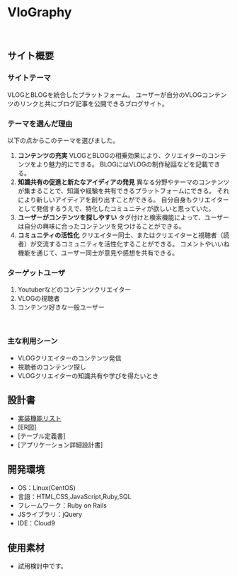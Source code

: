 # VloGraphy
​
## サイト概要
### サイトテーマ
VLOGとBLOGを統合したプラットフォーム。
ユーザーが自分のVLOGコンテンツのリンクと共にブログ記事を公開できるブログサイト。


### テーマを選んだ理由
以下の点からこのテーマを選びました。
1. **コンテンツの充実**
VLOGとBLOGの相乗効果により、クリエイターのコンテンツをより魅力的にできる。
BLOGにはVLOGの制作秘話などを記載できる。
2. **知識共有の促進と新たなアイディアの発見**
異なる分野やテーマのコンテンツが集まることで、知識や経験を共有できるプラットフォームにできる。
それにより新しいアイディアを創り出すことができる。
自分自身もクリエイターとして発信するうえで、特化したコミュニティが欲しいと思っていた。
3. **ユーザーがコンテンツを探しやすい**
タグ付けと検索機能によって、ユーザーは自分の興味に合ったコンテンツを見つけることができる。
4. **コミュニティの活性化**
クリエイター同士、またはクリエイターと視聴者（読者）が交流するコミュニティを活性化することができる。
コメントやいいね機能を通じて、ユーザー同士が意見や感想を共有できる。

### ターゲットユーザ
1. Youtuberなどのコンテンツクリエイター
2. VLOGの視聴者
3. コンテンツ好きな一般ユーザー

​
### 主な利用シーン
- VLOGクリエイターのコンテンツ発信
- 視聴者のコンテンツ探し
- VLOGクリエイターの知識共有や学びを得たいとき


## 設計書
<!--テーマを設定・提出する時点では不要です-->
- [実装機能リスト](https://docs.google.com/spreadsheets/d/1IKEIIgF9gjkuLv1vAXWJtswVwj657ZDvpVJUSlZzbV0/edit?usp=sharing)
- [ER図]
- [テーブル定義書]
- [アプリケーション詳細設計書]
​
## 開発環境
- OS：Linux(CentOS)
- 言語：HTML,CSS,JavaScript,Ruby,SQL
- フレームワーク：Ruby on Rails
- JSライブラリ：jQuery
- IDE：Cloud9
​
## 使用素材
- 試用検討中です。
